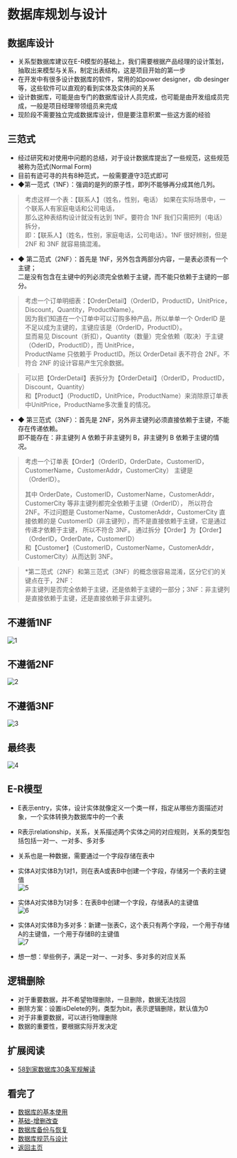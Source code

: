 数据库规划与设计  
=====

## 数据库设计
- 关系型数据库建议在E-R模型的基础上，我们需要根据产品经理的设计策划，抽取出来模型与关系，制定出表结构，这是项目开始的第一步  
- 在开发中有很多设计数据库的软件，常用的如power designer，db desinger等，这些软件可以直观的看到实体及实体间的关系  
- 设计数据库，可能是由专门的数据库设计人员完成，也可能是由开发组成员完成，一般是项目经理带领组员来完成  
- 现阶段不需要独立完成数据库设计，但是要注意积累一些这方面的经验  

## 三范式  
- 经过研究和对使用中问题的总结，对于设计数据库提出了一些规范，这些规范被称为范式(Normal Form)  
- 目前有迹可寻的共有8种范式，一般需要遵守3范式即可  
- ◆第一范式（1NF）：强调的是列的原子性，即列不能够再分成其他几列。  
> 考虑这样一个表：【联系人】（姓名，性别，电话） 如果在实际场景中，一个联系人有家庭电话和公司电话，  
> 那么这种表结构设计就没有达到 1NF。要符合 1NF 我们只需把列（电话）拆分，  
> 即：【联系人】（姓名，性别，家庭电话，公司电话）。1NF 很好辨别，但是 2NF 和 3NF 就容易搞混淆。  

- ◆ 第二范式（2NF）：首先是 1NF，另外包含两部分内容，一是表必须有一个主键；  
二是没有包含在主键中的列必须完全依赖于主键，而不能只依赖于主键的一部分。  

> 考虑一个订单明细表：【OrderDetail】（OrderID，ProductID，UnitPrice，Discount，Quantity，ProductName）。   
> 因为我们知道在一个订单中可以订购多种产品，所以单单一个 OrderID 是不足以成为主键的，主键应该是（OrderID，ProductID）。  
> 显而易见 Discount（折扣），Quantity（数量）完全依赖（取决）于主键（OderID，ProductID），而 UnitPrice，  
> ProductName 只依赖于 ProductID。所以 OrderDetail 表不符合 2NF。不符合 2NF 的设计容易产生冗余数据。  

> 可以把【OrderDetail】表拆分为【OrderDetail】（OrderID，ProductID，Discount，Quantity）  
> 和【Product】（ProductID，UnitPrice，ProductName）来消除原订单表中UnitPrice，ProductName多次重复的情况。 

- ◆ 第三范式（3NF）：首先是 2NF，另外非主键列必须直接依赖于主键，不能存在传递依赖。  
 即不能存在：非主键列 A 依赖于非主键列 B，非主键列 B 依赖于主键的情况。  
 > 考虑一个订单表【Order】（OrderID，OrderDate，CustomerID，CustomerName，CustomerAddr，CustomerCity）
 > 主键是（OrderID）。 
 > 
 > 其中 OrderDate，CustomerID，CustomerName，CustomerAddr，CustomerCity 等非主键列都完全依赖于主键（OrderID），
 > 所以符合 2NF。不过问题是 CustomerName，CustomerAddr，CustomerCity 
 > 直接依赖的是 CustomerID（非主键列），而不是直接依赖于主键，它是通过传递才依赖于主键， 
 > 所以不符合 3NF。 通过拆分【Order】为【Order】（OrderID，OrderDate，CustomerID）  
 > 和【Customer】（CustomerID，CustomerName，CustomerAddr，CustomerCity）从而达到 3NF。   
 
 > *第二范式（2NF）和第三范式（3NF）的概念很容易混淆，区分它们的关键点在于，2NF：  
 > 非主键列是否完全依赖于主键，还是依赖于主键的一部分；3NF：非主键列是直接依赖于主键，还是直接依赖于非主键列。  


## 不遵循1NF  
![1](https://github.com/KissMyLady/MySQL/blob/master/Img/design1.png)

## 不遵循2NF  
![2](https://github.com/KissMyLady/MySQL/blob/master/Img/design2.png)  

## 不遵循3NF  
![3](https://github.com/KissMyLady/MySQL/blob/master/Img/design3.png)  

## 最终表  
![4](https://github.com/KissMyLady/MySQL/blob/master/Img/design4.png)  

## E-R模型  
- E表示entry，实体，设计实体就像定义一个类一样，指定从哪些方面描述对象，一个实体转换为数据库中的一个表  
- R表示relationship，关系，关系描述两个实体之间的对应规则，关系的类型包括包括一对一、一对多、多对多  
- 关系也是一种数据，需要通过一个字段存储在表中  
- 实体A对实体B为1对1，则在表A或表B中创建一个字段，存储另一个表的主键值  
![5](https://github.com/KissMyLady/MySQL/blob/master/Img/design5.png)  

- 实体A对实体B为1对多：在表B中创建一个字段，存储表A的主键值  
![6](https://github.com/KissMyLady/MySQL/blob/master/Img/design6.png)  

- 实体A对实体B为多对多：新建一张表C，这个表只有两个字段，一个用于存储A的主键值，一个用于存储B的主键值  
![7](https://github.com/KissMyLady/MySQL/blob/master/Img/design7.png)  

- 想一想：举些例子，满足一对一、一对多、多对多的对应关系

## 逻辑删除   
- 对于重要数据，并不希望物理删除，一旦删除，数据无法找回  
- 删除方案：设置isDelete的列，类型为bit，表示逻辑删除，默认值为0  
- 对于非重要数据，可以进行物理删除  
- 数据的重要性，要根据实际开发决定  

## 扩展阅读
- [58到家数据库30条军规解读](https://mp.weixin.qq.com/s/Yjh_fPgrjuhhOZyVtRQ-SA?)  

## 看完了  
- [数据库的基本使用](https://github.com/KissMyLady/MySQL/edit/master/Note/base_use1.md)
- [基础-增删改查](https://github.com/KissMyLady/MySQL/blob/master/Note/add_del_change_select.md)
- [数据库备份与恢复](https://github.com/KissMyLady/MySQL/blob/master/Note/backup_and_restore.md)
- [数据库规范与设计](https://github.com/KissMyLady/MySQL/blob/master/Note/design_databases.md)
- [返回主页](https://github.com/KissMyLady/MySQL)




